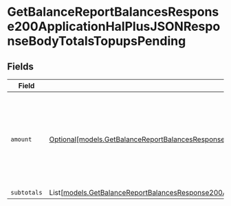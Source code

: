 # GetBalanceReportBalancesResponse200ApplicationHalPlusJSONResponseBodyTotalsTopupsPending


## Fields

| Field                                                                                                                                                                                                              | Type                                                                                                                                                                                                               | Required                                                                                                                                                                                                           | Description                                                                                                                                                                                                        |
| ------------------------------------------------------------------------------------------------------------------------------------------------------------------------------------------------------------------ | ------------------------------------------------------------------------------------------------------------------------------------------------------------------------------------------------------------------ | ------------------------------------------------------------------------------------------------------------------------------------------------------------------------------------------------------------------ | ------------------------------------------------------------------------------------------------------------------------------------------------------------------------------------------------------------------ |
| `amount`                                                                                                                                                                                                           | [Optional[models.GetBalanceReportBalancesResponse200ApplicationHalPlusJSONResponseBodyTotalsTopupsAmount]](../models/getbalancereportbalancesresponse200applicationhalplusjsonresponsebodytotalstopupsamount.md)   | :heavy_minus_sign:                                                                                                                                                                                                 | In v2 endpoints, monetary amounts are represented as objects with a `currency` and `value` field.                                                                                                                  |
| `subtotals`                                                                                                                                                                                                        | List[[models.GetBalanceReportBalancesResponse200ApplicationHalPlusJSONResponseBodyTotalsTopupsSubtotals](../models/getbalancereportbalancesresponse200applicationhalplusjsonresponsebodytotalstopupssubtotals.md)] | :heavy_minus_sign:                                                                                                                                                                                                 | N/A                                                                                                                                                                                                                |